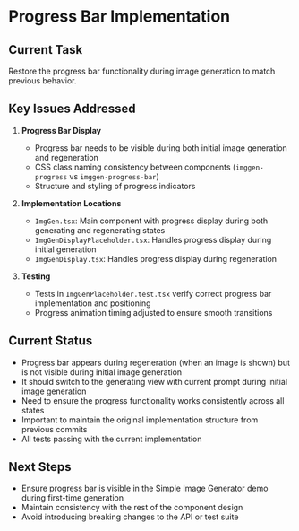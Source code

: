 # Progress Bar Implementation

## Current Task

Restore the progress bar functionality during image generation to match previous behavior.

## Key Issues Addressed

1. **Progress Bar Display**
   - Progress bar needs to be visible during both initial image generation and regeneration
   - CSS class naming consistency between components (`imggen-progress` vs `imggen-progress-bar`)
   - Structure and styling of progress indicators

2. **Implementation Locations**
   - `ImgGen.tsx`: Main component with progress display during both generating and regenerating states
   - `ImgGenDisplayPlaceholder.tsx`: Handles progress display during initial generation
   - `ImgGenDisplay.tsx`: Handles progress display during regeneration

3. **Testing**
   - Tests in `ImgGenPlaceholder.test.tsx` verify correct progress bar implementation and positioning
   - Progress animation timing adjusted to ensure smooth transitions

## Current Status

- Progress bar appears during regeneration (when an image is shown) but is not visible during initial image generation
- It should switch to the generating view with current prompt during initial image generation
- Need to ensure the progress functionality works consistently across all states
- Important to maintain the original implementation structure from previous commits
- All tests passing with the current implementation

## Next Steps

- Ensure progress bar is visible in the Simple Image Generator demo during first-time generation
- Maintain consistency with the rest of the component design
- Avoid introducing breaking changes to the API or test suite
